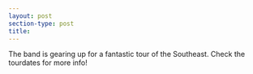 ```yaml
---
layout: post
section-type: post
title: 
---
```


<p>The band is gearing up for a fantastic tour of the Southeast. Check the tourdates for more info!<img alt="" src="http://testamorta20.angelfire.com/PFlive.html" /></p>
